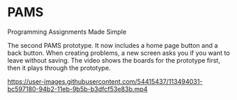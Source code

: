 # PAMS
Programming Assignments Made Simple

The second PAMS prototype. It now includes a home page button and a back button. When creating problems, a new screen asks you if you want to leave without saving. The video shows the boards for the prototype first, then it plays through the prototype.

https://user-images.githubusercontent.com/54415437/113494031-bc597180-94b2-11eb-9b5b-b3dfcf53e83b.mp4
